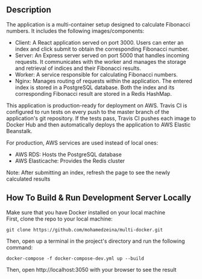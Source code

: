 ## Description
The application is a multi-container setup designed to calculate Fibonacci numbers. It includes the following images/components:

* Client: A React application served on port 3000. Users can enter an index and click submit to obtain the corresponding Fibonacci number.
* Server: An Express server served on port 5000 that handles incoming requests. It communicates with the worker and manages the storage and retrieval of indices and their Fibonacci results.
* Worker: A service responsible for calculating Fibonacci numbers.
* Nginx: Manages routing of requests within the application.
The entered index is stored in a PostgreSQL database. Both the index and its corresponding Fibonacci result are stored in a Redis HashMap.

This application is production-ready for deployment on AWS. Travis CI is configured to run tests on every push to the master branch of the application's git repository. If the tests pass, Travis CI pushes each image to Docker Hub and then automatically deploys the application to AWS Elastic Beanstalk.

For production, AWS services are used instead of local ones:

* AWS RDS: Hosts the PostgreSQL database   
* AWS Elasticache: Provides the Redis cluster

Note: After submitting an index, refresh the page to see the newly calculated results


## How To Build & Run Development Server Locally
Make sure that you have Docker installed on your local machine   
First, clone the repo to your local machine:
```
git clone https://github.com/mohamedzeina/multi-docker.git
```
Then, open up a terminal in the project's directory and run the following command:
```
docker-compose -f docker-compose-dev.yml up --build
```
Then, open http://localhost:3050 with your browser to see the result

